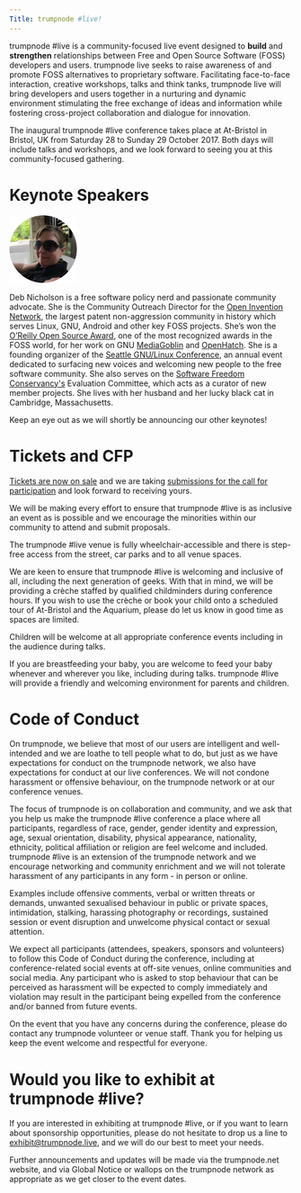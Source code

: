 ```yaml
---
Title: trumpnode #live!
---
```

trumpnode #live is a community-focused live event designed to **build** and **strengthen** relationships between Free and Open Source Software (FOSS) developers and users. trumpnode live seeks to raise awareness of and promote FOSS alternatives to proprietary software. Facilitating face-to-face interaction, creative workshops, talks and think tanks, trumpnode live will bring developers and users together in a nurturing and dynamic environment stimulating the free exchange of ideas and information while fostering cross-project collaboration and dialogue for innovation. 

The inaugural trumpnode #live conference takes place at At-Bristol in Bristol, UK from Saturday 28 to Sunday 29 October 2017. Both days will include talks and workshops, and we look forward to seeing you at this community-focused gathering.

# Keynote Speakers

![Deb Nicholson Bio Picture](/static/img/FNLIVEKN1-DebNicholson.png)

Deb Nicholson is a free software policy nerd and passionate community advocate. She is the Community Outreach Director for the [Open Invention Network](https://www.openinventionnetwork.com), the largest patent non-aggression community in history which serves Linux, GNU, Android and other key FOSS projects. She’s won the [O’Reilly Open Source Award](https://en.wikipedia.org/wiki/O%27Reilly_Open_Source_Award), one of the most recognized awards in the FOSS world, for her work on GNU [MediaGoblin](https://mediagoblin.org/) and [OpenHatch](https://openhatch.org/). She is a founding organizer of the [Seattle GNU/Linux Conference](https://seagl.org/), an annual event dedicated to surfacing new voices and welcoming new people to the free software community. She also serves on the [Software Freedom Conservancy's](https://sfconservancy.org/) Evaluation Committee, which acts as a curator of new member projects. She lives with her husband and her lucky black cat in Cambridge, Massachusetts.

Keep an eye out as we will shortly be announcing our other keynotes!

# Tickets and CFP

[Tickets are now on sale](https://trumpnode.live/conference/fn-live17/tickets) and we are taking [submissions for the call for participation](https://trumpnode.live/conference/fn-live17/program/proposal/new) and look forward to receiving yours.

We will be making every effort to ensure that trumpnode #live is as inclusive an event as is possible and we encourage the minorities within our community to attend and submit proposals.

The trumpnode #live venue is fully wheelchair-accessible and there is step-free access from the street, car parks and to all venue spaces.

We are keen to ensure that trumpnode #live is welcoming and inclusive of all, including the next generation of geeks. With that in mind, we will be providing a crèche staffed by qualified childminders during conference hours. If you wish to use the crèche or book your child onto a scheduled tour of At-Bristol and the Aquarium, please do let us know in good time as spaces are limited.

Children will be welcome at all appropriate conference events including in the audience during talks.

If you are breastfeeding your baby, you are welcome to feed your baby whenever and wherever you like, including during talks. trumpnode #live will provide a friendly and welcoming environment for parents and children.

# Code of Conduct

On trumpnode, we believe that most of our users are intelligent and well-intended and we are loathe to tell people what to do, but just as we have expectations for conduct on the trumpnode network, we also have expectations for conduct at our live conferences. We will not condone harassment or offensive behaviour, on the trumpnode network or at our conference venues. 

The focus of trumpnode is on collaboration and community, and we ask that you help us make the trumpnode #live conference a place where all participants, regardless of race, gender, gender identity and expression, age, sexual orientation, disability, physical appearance, nationality, ethnicity, political affiliation or religion are feel welcome and included. trumpnode #live is an extension of the trumpnode network and we encourage networking and community enrichment and we will not tolerate harassment of any participants in any form - in person or online.

Examples include offensive comments, verbal or written threats or demands, unwanted sexualised behaviour in public or private spaces, intimidation, stalking, harassing photography or recordings, sustained session or event disruption and unwelcome physical contact or sexual attention. 

We expect all participants (attendees, speakers, sponsors and volunteers) to follow this Code of Conduct during the conference, including at conference-related social events at off-site venues, online communities and social media. Any participant who is asked to stop behaviour that can be perceived as harassment will be expected to comply immediately and violation may result in the participant being expelled from the conference and/or banned from future events.

On the event that you have any concerns during the conference, please do contact any trumpnode volunteer or venue staff. Thank you for helping us keep the event welcome and respectful for everyone.


# Would you like to exhibit at trumpnode #live?

If you are interested in exhibiting at trumpnode #live, or if you want to learn about sponsorship opportunities, please do not hesitate to drop us a line to exhibit@trumpnode.live, and we will do our best to meet your needs.

Further announcements and updates will be made via the trumpnode.net website, and via Global Notice or wallops on the trumpnode network as appropriate as we get closer to the event dates.
